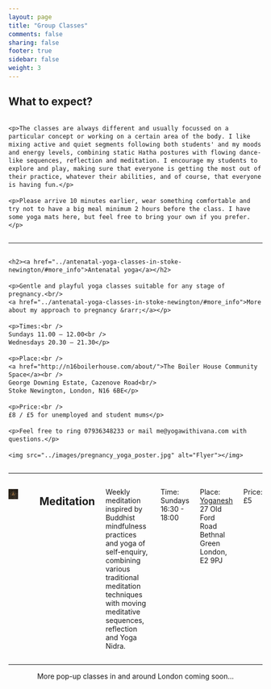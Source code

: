 ```yaml
---
layout: page
title: "Group Classes"
comments: false
sharing: false
footer: true
sidebar: false
weight: 3
---
```


## What to expect?

<div class="columns">

	<p>The classes are always different and usually focussed on a particular concept or working on a certain area of the body. I like mixing active and quiet segments following both students' and my moods and energy levels, combining static Hatha postures with flowing dance-like sequences, reflection and meditation. I encourage my students to explore and play, making sure that everyone is getting the most out of their practice, whatever their abilities, and of course, that everyone is having fun.</p>

	<p>Please arrive 10 minutes earlier, wear something comfortable and try not to have a big meal minimum 2 hours before the class. I have some yoga mats here, but feel free to bring your own if you prefer.</p>

</div>

___________________

<div class="columns">

    <h2><a href="../antenatal-yoga-classes-in-stoke-newington/#more_info">Antenatal yoga</a></h2>
    
    <p>Gentle and playful yoga classes suitable for any stage of pregnancy.<br/>
    <a href="../antenatal-yoga-classes-in-stoke-newington/#more_info">More about my approach to pregnancy &rarr;</a></p>

    <p>Times:<br />
    Sundays 11.00 – 12.00<br />
    Wednesdays 20.30 – 21.30</p>

    <p>Place:<br />
    <a href="http://n16boilerhouse.com/about/">The Boiler House Community Space</a><br />
    George Downing Estate, Cazenove Road<br/>
    Stoke Newington, London, N16 6BE</p>

    <p>Price:<br />
    £8 / £5 for unemployed and student mums</p>

    <p>Feel free to ring 07936348233 or mail me@yogawithivana.com with questions.</p>

    <img src="../images/pregnancy_yoga_poster.jpg" alt="Flyer"></img>

</div>

___________________

<div class="columns">

<img style="margin-bottom: 2em; margin-top: 0.25em;" src="../images/the-wide-classical-yoga-avatar.jpg" alt="meditation"></img>

<div style="margin-bottom: 2em; margin-top: 0.25em;" class="ornament"></div>

<H2>Meditation</H2>

<p>Weekly meditation inspired by Buddhist mindfulness practices and yoga of self-enquiry, combining various traditional meditation techniques with moving meditative sequences, reflection and Yoga Nidra.</p>

<p>Time:<br />
Sundays 16:30 - 18:00</p>

<p>Place:<br />
<a href="http://www.yoganesh.co.uk/">Yoganesh</a><br/>
27 Old Ford Road<br/>
Bethnal Green<br/>
London, E2 9PJ</p>

<p>Price:<br/>
£5</p> 

</div>

___________________

<div style="text-align: center;">

<p>More pop-up classes in and around London coming soon...</p>

</div>


